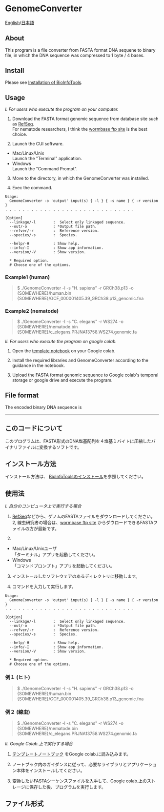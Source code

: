 # GenomeConverter

[English](#About)/[日本語](#このコードについて)

## About
This program is a file converter from FASTA format DNA sequene to binary file, in which the DNA sequence was compressed to 1 byte / 4 bases.

## Install
Please see [Installation of BioInfoTools]().

## Usage
_I. For users who execute the program on your computer._
1. Download the FASTA format genomic sequence from database site such as [RefSeq](https://www.ncbi.nlm.nih.gov/refseq/).  
For nematode researchers, I think the [wormbase ftp site](ftp://ftp.wormbase.org/pub/wormbase/species/) is the best choice.

2. Launch the CUI software. 
- Mac/Linux/Unix  
Launch the "Terminal" application.  
- Windows  
Launch the "Command Prompt".  

3. Move to the directory, in which the GenomeConverter was installed.

4. Exec the command.
```  
Usage:
  GenomeConverter -o 'output' input(s) { -l } { -s name } { -r version }
. . . . . . . . . . . . . . . . . . . . . . . . . . . . . .

[Option]
  --linkage/-l        :  Select only linkaged sequence.
  --out/-o            : *Output file path.
  --refver/-r         :  Reference version.
  --species/-s        :  Species.

  --help/-H           : Show help.
  --info/-I           : Show app information.
  --version/-V        : Show version.

  * Required option.
  # Choose one of the options.
```  

### Example1 (human)  
>$ ./GenomeConverter -l -s "H. sapiens" -r GRCh38.p13 -o {SOMEWHERE}/human.bin {SOMEWHERE}/GCF_000001405.39_GRCh38.p13_genomic.fna  

### Example2 (nematode)  
>$ ./GenomeConverter -l -s "C. elegans" -r WS274 -o {SOMEWHERE}/nematode.bin {SOMEWHERE}/c_elegans.PRJNA13758.WS274.genomic.fa


_II. For users who execute the program on google colab._
1. Open the [template notebook](https://github.com/YujiSue/BioInfoTools/blob/master/BioInfoTools_Template.ipynb) on your Google colab.  

2. Install the required libraries and GenomeConverter according to the guidance in the notebook.

3. Upload the FASTA format genomic sequence to Google colab's temporal storage or google drive and execute the program.

## File format
The encoded binary DNA sequence is 

***

## このコードについて
このプログラムは、FASTA形式のDNA塩基配列を４塩基１バイトに圧縮したバイナリファイルに変換するソフトです。

## インストール方法
インストール方法は、 [BioInfoToolsのインストール]()を参照してください。

## 使用法  
_I. 自分のコンピュータ上で実行する場合_
1. [RefSeq](https://www.ncbi.nlm.nih.gov/refseq/)などから、ゲノムのFASTAファイルをダウンロードしてください。  
2, 線虫研究者の場合は、[wormbase ftp site](ftp://ftp.wormbase.org/pub/wormbase/species/) からダウロードできるFASTAファイルの方が最新です。  

2. 
- Mac/Linux/Unixユーザ  
「ターミナル」アプリを起動してください。  
- Windows  
「コマンドプロンプト」アプリを起動してください。    

3. インストールしたソフトウェアのあるディレクトリに移動します。

4. コマンドを入力して実行します。
```  
Usage:
  GenomeConverter -o 'output' input(s) { -l } { -s name } { -r version }
. . . . . . . . . . . . . . . . . . . . . . . . . . . . . .

[Option]
  --linkage/-l        :  Select only linkaged sequence.
  --out/-o            : *Output file path.
  --refver/-r         :  Reference version.
  --species/-s        :  Species.

  --help/-H           : Show help.
  --info/-I           : Show app information.
  --version/-V        : Show version.

  * Required option.
  # Choose one of the options.

```  

### 例１ (ヒト)  
>$ ./GenomeConverter -l -s "H. sapiens" -r GRCh38.p13 -o {SOMEWHERE}/human.bin {SOMEWHERE}/GCF_000001405.39_GRCh38.p13_genomic.fna  

### 例２ (線虫)  
>$ ./GenomeConverter -l -s "C. elegans" -r WS274 -o {SOMEWHERE}/nematode.bin {SOMEWHERE}/c_elegans.PRJNA13758.WS274.genomic.fa

_II. Google Colab.上で実行する場合_
1. [テンプレートノートブック](https://github.com/YujiSue/BioInfoTools/blob/master/BioInfoTools_Template.ipynb) をGoogle colab.に読み込みます。  

2. ノートブック内のガイダンスに従って、必要なライブラリとアプリケーション本体をインストールしてください。

3. 変換したいFASTAシーケンスファイルを入手して、Google colab.上のストレージに保存した後、プログラムを実行します。

## ファイル形式

